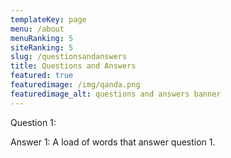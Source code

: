 ```yaml
---
templateKey: page
menu: /about
menuRanking: 5
siteRanking: 5
slug: /questionsandanswers
title: Questions and Answers
featured: true
featuredimage: /img/qanda.png
featuredimage_alt: questions and answers banner
---
```


Question 1:

Answer 1: A load of words that answer question 1.
